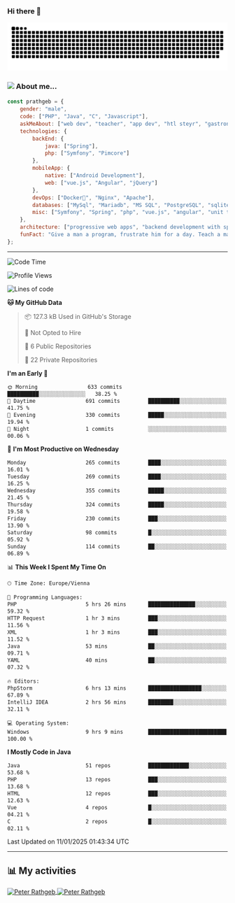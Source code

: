 ### Hi there 👋

<div align="center">
  <img  src="https://github.com/1999AZZAR/1999AZZAR/blob/main/resources/img/grid-snake.svg"
       alt="snake" />
</div>

### <img src="https://media.giphy.com/media/VgCDAzcKvsR6OM0uWg/giphy.gif" width="50"> About me...  

```javascript
const prathgeb = {
    gender: "male",
    code: ["PHP", "Java", "C", "Javascript"],
    askMeAbout: ["web dev", "teacher", "app dev", "htl steyr", "gastronaut"],
    technologies: {
        backEnd: {
            java: ["Spring"],
            php: ["Symfony", "Pimcore"]
        },
        mobileApp: {
            native: ["Android Development"],
            web: ["vue.js", "Angular", "jQuery"]
        },
        devOps: ["Docker🐳", "Nginx", "Apache"],
        databases: ["MySql", "Mariadb", "MS SQL", "PostgreSQL", "sqlite"],
        misc: ["Symfony", "Spring", "php", "vue.js", "angular", "unit testing", "ci/cd using github actions"]
    },
    architecture: ["progressive web apps", "backend development with spring", "backend development with symfony"],
    funFact: "Give a man a program, frustrate him for a day. Teach a man to program, frustrate him for a lifetime."
};
```

---
<!--START_SECTION:waka-->
![Code Time](http://img.shields.io/badge/Code%20Time-853%20hrs%2011%20mins-blue)

![Profile Views](http://img.shields.io/badge/Profile%20Views-1-blue)

![Lines of code](https://img.shields.io/badge/From%20Hello%20World%20I%27ve%20Written-3.6%20million%20lines%20of%20code-blue)

**🐱 My GitHub Data** 

> 📦 127.3 kB Used in GitHub's Storage 
 > 
> 🚫 Not Opted to Hire
 > 
> 📜 6 Public Repositories 
 > 
> 🔑 22 Private Repositories 
 > 
**I'm an Early 🐤** 

```text
🌞 Morning                633 commits         ██████████░░░░░░░░░░░░░░░   38.25 % 
🌆 Daytime                691 commits         ██████████░░░░░░░░░░░░░░░   41.75 % 
🌃 Evening                330 commits         █████░░░░░░░░░░░░░░░░░░░░   19.94 % 
🌙 Night                  1 commits           ░░░░░░░░░░░░░░░░░░░░░░░░░   00.06 % 
```
📅 **I'm Most Productive on Wednesday** 

```text
Monday                   265 commits         ████░░░░░░░░░░░░░░░░░░░░░   16.01 % 
Tuesday                  269 commits         ████░░░░░░░░░░░░░░░░░░░░░   16.25 % 
Wednesday                355 commits         █████░░░░░░░░░░░░░░░░░░░░   21.45 % 
Thursday                 324 commits         █████░░░░░░░░░░░░░░░░░░░░   19.58 % 
Friday                   230 commits         ███░░░░░░░░░░░░░░░░░░░░░░   13.90 % 
Saturday                 98 commits          █░░░░░░░░░░░░░░░░░░░░░░░░   05.92 % 
Sunday                   114 commits         ██░░░░░░░░░░░░░░░░░░░░░░░   06.89 % 
```


📊 **This Week I Spent My Time On** 

```text
🕑︎ Time Zone: Europe/Vienna

💬 Programming Languages: 
PHP                      5 hrs 26 mins       ███████████████░░░░░░░░░░   59.32 % 
HTTP Request             1 hr 3 mins         ███░░░░░░░░░░░░░░░░░░░░░░   11.56 % 
XML                      1 hr 3 mins         ███░░░░░░░░░░░░░░░░░░░░░░   11.52 % 
Java                     53 mins             ██░░░░░░░░░░░░░░░░░░░░░░░   09.71 % 
YAML                     40 mins             ██░░░░░░░░░░░░░░░░░░░░░░░   07.32 % 

🔥 Editors: 
PhpStorm                 6 hrs 13 mins       █████████████████░░░░░░░░   67.89 % 
IntelliJ IDEA            2 hrs 56 mins       ████████░░░░░░░░░░░░░░░░░   32.11 % 

💻 Operating System: 
Windows                  9 hrs 9 mins        █████████████████████████   100.00 % 
```

**I Mostly Code in Java** 

```text
Java                     51 repos            █████████████░░░░░░░░░░░░   53.68 % 
PHP                      13 repos            ███░░░░░░░░░░░░░░░░░░░░░░   13.68 % 
HTML                     12 repos            ███░░░░░░░░░░░░░░░░░░░░░░   12.63 % 
Vue                      4 repos             █░░░░░░░░░░░░░░░░░░░░░░░░   04.21 % 
C                        2 repos             █░░░░░░░░░░░░░░░░░░░░░░░░   02.11 % 
```




 Last Updated on 11/01/2025 01:43:34 UTC
<!--END_SECTION:waka-->

---
  ## 📊 My activities
  <a href="https://github.com/prathgeb">
    <img width=450 height=170 align="center" alt="Peter Rathgeb" src="https://github-readme-stats.vercel.app/api?username=prathgeb&include_all_commits=true&count_private=true&theme=midnight-purple&show_icons=true&bg_color=0D1117&hide_border=true" />
  </a>
  <a href="https://github.com/prathgeb">
    <img align="center" alt="Peter Rathgeb" src="https://github-readme-stats.vercel.app/api/top-langs/?username=prathgeb&include_all_commits=true&count_private=true&theme=midnight-purple&show_icons=true&layout=compact&bg_color=0D1117&hide_border=true" />
  </a>
